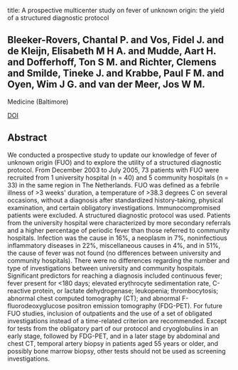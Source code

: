 title: A prospective multicenter study on fever of unknown origin: the yield of a structured diagnostic protocol

## Bleeker-Rovers, Chantal P. and Vos, Fidel J. and de Kleijn, Elisabeth M H A. and Mudde, Aart H. and Dofferhoff, Ton S M. and Richter, Clemens and Smilde, Tineke J. and Krabbe, Paul F M. and Oyen, Wim J G. and van der Meer, Jos W M.
Medicine (Baltimore)

<a href="https://doi.org/10.1097/MD.0b013e31802fe858">DOI</a>

## Abstract
We conducted a prospective study to update our knowledge of fever of unknown origin (FUO) and to explore the utility of a structured diagnostic protocol. From December 2003 to July 2005, 73 patients with FUO were recruited from 1 university hospital (n = 40) and 5 community hospitals (n = 33) in the same region in The Netherlands. FUO was defined as a febrile illness of >3 weeks' duration, a temperature of >38.3 degrees C on several occasions, without a diagnosis after standardized history-taking, physical examination, and certain obligatory investigations. Immunocompromised patients were excluded. A structured diagnostic protocol was used. Patients from the university hospital were characterized by more secondary referrals and a higher percentage of periodic fever than those referred to community hospitals. Infection was the cause in 16%, a neoplasm in 7%, noninfectious inflammatory diseases in 22%, miscellaneous causes in 4%, and in 51%, the cause of fever was not found (no differences between university and community hospitals). There were no differences regarding the number and type of investigations between university and community hospitals. Significant predictors for reaching a diagnosis included continuous fever; fever present for <180 days; elevated erythrocyte sedimentation rate, C-reactive protein, or lactate dehydrogenase; leukopenia; thrombocytosis; abnormal chest computed tomography (CT); and abnormal F-fluorodeoxyglucose positron emission tomography (FDG-PET). For future FUO studies, inclusion of outpatients and the use of a set of obligated investigations instead of a time-related criterion are recommended. Except for tests from the obligatory part of our protocol and cryoglobulins in an early stage, followed by FDG-PET, and in a later stage by abdominal and chest CT, temporal artery biopsy in patients aged 55 years or older, and possibly bone marrow biopsy, other tests should not be used as screening investigations.

